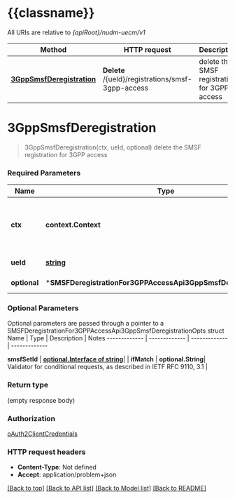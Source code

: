# {{classname}}

All URIs are relative to *{apiRoot}/nudm-uecm/v1*

Method | HTTP request | Description
------------- | ------------- | -------------
[**3GppSmsfDeregistration**](SMSFDeregistrationFor3GPPAccessApi.md#3GppSmsfDeregistration) | **Delete** /{ueId}/registrations/smsf-3gpp-access | delete the SMSF registration for 3GPP access

# **3GppSmsfDeregistration**
> 3GppSmsfDeregistration(ctx, ueId, optional)
delete the SMSF registration for 3GPP access

### Required Parameters

Name | Type | Description  | Notes
------------- | ------------- | ------------- | -------------
 **ctx** | **context.Context** | context for authentication, logging, cancellation, deadlines, tracing, etc.
  **ueId** | [**string**](.md)| Identifier of the UE | 
 **optional** | ***SMSFDeregistrationFor3GPPAccessApi3GppSmsfDeregistrationOpts** | optional parameters | nil if no parameters

### Optional Parameters
Optional parameters are passed through a pointer to a SMSFDeregistrationFor3GPPAccessApi3GppSmsfDeregistrationOpts struct
Name | Type | Description  | Notes
------------- | ------------- | ------------- | -------------

 **smsfSetId** | [**optional.Interface of string**](.md)|  | 
 **ifMatch** | **optional.String**| Validator for conditional requests, as described in IETF RFC 9110, 3.1 | 

### Return type

 (empty response body)

### Authorization

[oAuth2ClientCredentials](../README.md#oAuth2ClientCredentials)

### HTTP request headers

 - **Content-Type**: Not defined
 - **Accept**: application/problem+json

[[Back to top]](#) [[Back to API list]](../README.md#documentation-for-api-endpoints) [[Back to Model list]](../README.md#documentation-for-models) [[Back to README]](../README.md)

